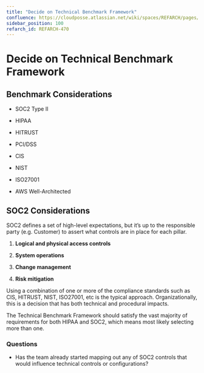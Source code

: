 ```yaml
---
title: "Decide on Technical Benchmark Framework"
confluence: https://cloudposse.atlassian.net/wiki/spaces/REFARCH/pages/1171620109/REFARCH-470+-+Decide+on+Technical+Benchmark+Framework
sidebar_position: 100
refarch_id: REFARCH-470
---
```


# Decide on Technical Benchmark Framework

## Benchmark Considerations

- SOC2 Type II

- HIPAA

- HITRUST

- PCI/DSS

- CIS

- NIST

- ISO27001

- AWS Well-Architected

## SOC2 Considerations

SOC2 defines a set of high-level expectations, but it’s up to the responsible party (e.g. Customer) to assert what controls are in place for each pillar.

1. **Logical and physical access controls**

2. **System operations**

3. **Change management**

4. **Risk mitigation**

Using a combination of one or more of the compliance standards such as CIS, HITRUST, NIST, ISO27001, etc is the typical approach. Organizationally, this is a decision that has both technical and procedural impacts.

The Technical Benchmark Framework should satisfy the vast majority of requirements for both HIPAA and SOC2, which means most likely selecting more than one.

### Questions

- Has the team already started mapping out any of SOC2 controls that would influence technical controls or configurations?


